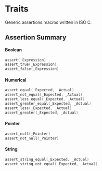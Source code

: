 Traits
======

Generic assertions macros written in ISO C.

## Assertion Summary

#### Boolean

```C
assert(_Expression)
assert_true(_Expression)
assert_false(_Expression)
```

#### Numerical

```C
assert_equal(_Expected, _Actual)
assert_not_equal(_Expected, _Actual)
assert_less_equal(_Expected, _Actual)
assert_greater_equal(_Expected, _Actual)
assert_less(_Expected, _Actual)
assert_greater(_Expected, _Actual)
```

#### Pointer

```C
assert_null(_Pointer)
assert_not_null(_Pointer)
```

#### String

```C
assert_string_equal(_Expected, _Actual)
assert_string_not_equal(_Expected, _Actual)
```
